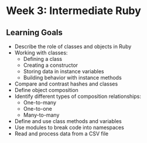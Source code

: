 # Week 3: Intermediate Ruby
## Learning Goals

- Describe the role of classes and objects in Ruby
- Working with classes:
  - Defining a class
  - Creating a constructor
  - Storing data in instance variables
  - Building behavior with instance methods
- Compare and contrast hashes and classes
- Define object composition
- Identify different types of composition relationships:
  - One-to-many
  - One-to-one
  - Many-to-many
- Define and use class methods and variables
- Use modules to break code into namespaces
- Read and process data from a CSV file
